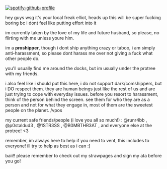 [![spotify-github-profile](https://spotify-github-profile.kittinanx.com/api/view?uid=31gso7f2p4lrmgghgzyc5asyl6am&cover_image=true&theme=novatorem&show_offline=false&background_color=121212&interchange=false&bar_color=53b14f&bar_color_cover=false)](https://spotify-github-profile.kittinanx.com/api/view?uid=31gso7f2p4lrmgghgzyc5asyl6am&redirect=true)

hey guys wsg it's your local freak elliot, heads up this will be super fucking boring bc i dont feel like putting effort into it

im currently taken by the love of my life and future husband, so please, no flirting with me unless youre him.

im a **proshipper**, though i dont ship anything crazy or taboo, i am simply anti-harassment, so please dont harass me over not giving a fuck what other people do.

you'll usually find me around the docks, but im usually under the protree with my friends.

i also feel like i should put this here, i do not support dark/comshippers, but i DO respect them. they are human beings just like the rest of us and are just trying to cope with everyday issues. before you resort to harassment, think of the person behind the screen. see them for who they are as a person and not for what they engage in, most of them are the sweetest people on the planet. /vpos

my current safe friends/people (i love you all so much!) : @runr4bb , @p0staldud3 , @1STR3SS , @B0MBTHR3AT , and everyone else at the protree! <3

remember, im always here to help if you need to vent, this includes to everyone! ill try to help as best as i can :]

baii!! please remember to check out my strawpages and sign my ata before you go!
